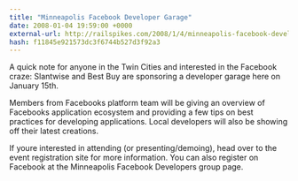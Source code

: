 ```yaml
---
title: "Minneapolis Facebook Developer Garage"
date: 2008-01-04 19:59:00 +0000
external-url: http://railspikes.com/2008/1/4/minneapolis-facebook-developer-garage
hash: f11845e921573dc3f6744b527d3f92a3
---
```


A quick note for anyone in the Twin Cities and interested in the Facebook craze: Slantwise and Best Buy are sponsoring a developer garage here on January 15th.



Members from Facebooks platform team will be giving an overview of Facebooks application ecosystem and providing a few tips on best practices for developing applications. Local developers will also be showing off their latest creations.



If youre interested in attending (or presenting/demoing), head over to the event registration site for more information. You can also register on Facebook at the Minneapolis Facebook Developers group page.
